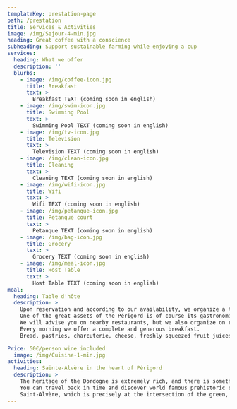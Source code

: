 ```yaml
---
templateKey: prestation-page
path: /prestation
title: Services & Activities
image: /img/Sejour-4-min.jpg
heading: Great coffee with a conscience
subheading: Support sustainable farming while enjoying a cup
services:
  heading: What we offer
  description: ''
  blurbs:
    - image: /img/coffee-icon.jpg
      title: Breakfast
      text: >
        Breakfast TEXT (coming soon in english)
    - image: /img/swim-icon.jpg
      title: Swimming Pool
      text: >
        Swimming Pool TEXT (coming soon in english)
    - image: /img/tv-icon.jpg
      title: Television
      text: >
        Television TEXT (coming soon in english)
    - image: /img/clean-icon.jpg
      title: Cleaning
      text: >
        Cleaning TEXT (coming soon in english)
    - image: /img/wifi-icon.jpg
      title: Wifi
      text: >
        Wifi TEXT (coming soon in english)
    - image: /img/petanque-icon.jpg
      title: Petanque court
      text: >
        Petanque TEXT (coming soon in english)
    - image: /img/bag-icon.jpg
      title: Grocery
      text: >
        Grocery TEXT (coming soon in english)
    - image: /img/meal-icon.jpg
      title: Host Table
      text: >
        Host Table TEXT (coming soon in english)
meal:
  heading: Table d'hôte
  description: >
    Upon reservation and according to our availability, we organize a table d'hôte. 
    One of the great assets of the Périgord is of course its gastronomical wealth. 
    We will advise you on nearby restaurants, but we also organize on request a 4-course dinner (starter, main course, cheese and dessert) which will allow you to discover the jewels of Périgord cuisine: foie gras, truffles (a great specialty of Sainte-Alvère), duck in all its variations (magrets, aiguillettes, parmentier et cuisse confites).
    Every morning we offer a complete and generous breakfast. 
    Bread, pastries, charcuterie, cheese, freshly squeezed fruit juices, fruit and eggs prepared according to your wishes are on the menu. 

Price: 50€/person wine included
  image: /img/Cuisine-1-min.jpg
activities:
  heading: Sainte-Alvère in the heart of Périgord
  description: >
    The heritage of the Dordogne is extremely rich, and there is something for everyone. 
    You can travel back in time and discover world famous prehistoric sites and beautiful testimonies of the Middle Ages. 
    Saint-Alvère, which is precisely at the intersection of the green, purple and black Périgord, is an ideal starting point to discover them.
---
```

